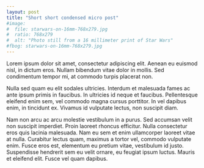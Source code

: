 ```yaml
---
layout: post
title: "Short short condensed micro post"
#image:
#  file: starwars-on-16mm-768x279.jpg
#  ratio: 768x279
#  alt: "Photo still from a 16 millimeter print of Star Wars"
#fbog: starwars-on-16mm-768x279.jpg
---
```

Lorem ipsum dolor sit amet, consectetur adipiscing elit. Aenean eu euismod nisl, in dictum eros. Nullam bibendum vitae dolor in mollis. Sed condimentum tempor mi, at commodo turpis placerat non.

Nulla sed quam eu elit sodales ultricies. Interdum et malesuada fames ac ante ipsum primis in faucibus. In ultricies id neque et faucibus. Pellentesque eleifend enim sem, vel commodo magna cursus porttitor. In vel dapibus enim, in tincidunt ex. Vivamus id vulputate lectus, non suscipit diam.

Nam non arcu ac arcu molestie vestibulum in a purus. Sed accumsan velit non suscipit imperdiet. Proin laoreet rhoncus efficitur. Nulla consectetur eros quis lacinia malesuada. Nam eu sem et enim ullamcorper laoreet vitae at nulla. Curabitur lectus quam, maximus a tortor vel, commodo vulputate enim. Fusce eros est, elementum eu pretium vitae, vestibulum id justo. Suspendisse hendrerit sem eu velit ornare, eu feugiat ipsum luctus. Mauris et eleifend elit. Fusce vel quam dapibus.
